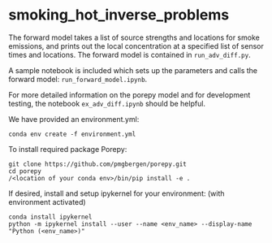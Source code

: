 # smoking_hot_inverse_problems
The forward model takes a list of source strengths and locations for smoke
emissions, and prints out the local concentration at a specified list of
sensor times and locations. The forward model is contained in ```run_adv_diff.py```.

A sample notebook is included which sets up the parameters and calls the forward
model: ```run_forward_model.ipynb```.

For more detailed information on the porepy model and for development testing,
the notebook ```ex_adv_diff.ipynb``` should be helpful.



We have provided an environment.yml:
```
conda env create -f environment.yml
```

To install required package Porepy:
```
git clone https://github.com/pmgbergen/porepy.git
cd porepy
/<location of your conda env>/bin/pip install -e .
```

If desired, install and setup ipykernel for your environment: 
(with environment activated)
```
conda install ipykernel
python -m ipykernel install --user --name <env_name> --display-name "Python (<env_name>)"
```

